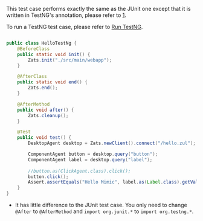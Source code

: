 This test case performs exactly the same as the JUnit one except that it
is written in TestNG's annotation, please refer to
[1](http://testng.org/doc/index.html).

To run a TestNG test case, please refer to [Run
TestNG](http://testng.org/doc/documentation-main.html#running-testng).

``` java

public class HelloTestNg {
    @BeforeClass
    public static void init() {
        Zats.init("./src/main/webapp");
    }

    @AfterClass
    public static void end() {
        Zats.end();
    }

    @AfterMethod
    public void after() {
        Zats.cleanup();
    }

    @Test
    public void test() {
        DesktopAgent desktop = Zats.newClient().connect("/hello.zul");

        ComponentAgent button = desktop.query("button");
        ComponentAgent label = desktop.query("label");
        
        //button.as(ClickAgent.class).click();
        button.click();
        Assert.assertEquals("Hello Mimic", label.as(Label.class).getValue());
    }
}
```

- It has little difference to the JUnit test case. You only need to
  change `@After` to `@AfterMethod` and `import org.junit.*` to
  `import org.testng.*`.
